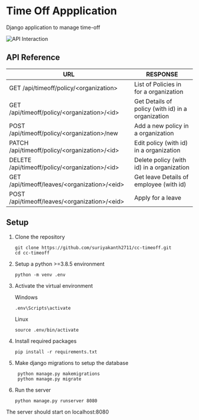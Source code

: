 #  Time Off Appplication

Django application to manage time-off

![API Interaction](https://user-images.githubusercontent.com/62957689/228738983-202881ea-ffc2-4644-ae5b-2d4298dd74a7.png)

## API Reference


|URL  | RESPONSE |
|--|--|
| GET /api/timeoff/policy/<organization\> | List of Policies in for a organization  |
| GET /api/timeoff/policy/<organization\>/<id\>  | Get Details of policy (with id) in a organization |
| POST /api/timeoff/policy/<organization\>/new  | Add a new policy in a organization |
| PATCH /api/timeoff/policy/<organization\>/<id\>  | Edit policy (with id) in a organization |
| DELETE /api/timeoff/policy/<organization\>/<id\>  | Delete policy (with id) in a organization |
| GET /api/timeoff/leaves/<organization\>/<eid\>  | Get leave Details of employee (with id) |
| POST /api/timeoff/leaves/<organization\>/<eid\> | Apply for a leave |



## Setup

 1. Clone the repository

	    git clone https://github.com/suriyakanth2711/cc-timeoff.git
	    cd cc-timeoff

 2. Setup a python >=3.8.5 environment

	    python -m venv .env

 3. Activate the virtual environment

	Windows
		
		.env\Scripts\activate

	Linux

		source .env/bin/activate

 4. Install required packages
	
	    pip install -r requirements.txt

 5. Make django migrations to setup the database
	 
		 python manage.py makemigrations
		 python manage.py migrate

 6. Run the server

	    python manage.py runserver 8080


The server should start on localhost:8080
